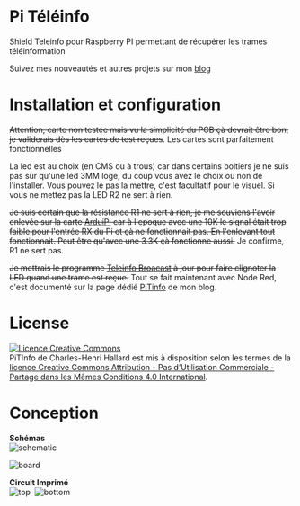 Pi Téléinfo
===========
Shield Teleinfo pour Raspberry PI permettant de récupérer les trames téléinformation

Suivez mes nouveautés et autres projets sur mon [blog][4] 

Installation et configuration
==============================

<s>Attention, carte non testée mais vu la simplicité du PCB çà devrait être bon, je validerais dès les cartes de test reçues</s>.
Les cartes sont parfaitement fonctionnelles

La led est au choix (en CMS ou à trous) car dans certains boitiers je ne suis pas sur qu'une led 3MM loge, du coup vous avez le choix ou non de l'installer. Vous pouvez le pas la mettre, c'est facultatif pour le visuel. Si vous ne mettez pas la LED R2 ne sert à rien.

<s>Je suis certain que la résistance R1 ne sert à rien, je me souviens l'avoir enlevée sur la carte [ArduiPi][2] car à l'epoque avec une 10K le signal était trop faible pour l'entrée RX du Pi et çà ne fonctionnait pas. En l'enlevant tout fonctionnait. Peut être qu'avec une 3.3K çà fonctionne aussi.</s> Je confirme, R1 ne sert pas.

<s>Je mettrais le programme [Teleinfo Broacast][3] à jour pour faire clignoter la LED quand une trame est reçue.</s> Tout se fait maintenant avec Node Red, c'est documenté sur la page dédié [PiTinfo][1] de mon blog.

License
=======

<a rel="license" href="http://creativecommons.org/licenses/by-nc-sa/4.0/"><img alt="Licence Creative Commons" style="border-width:0" src="https://i.creativecommons.org/l/by-nc-sa/4.0/88x31.png" /></a><br /><span xmlns:dct="http://purl.org/dc/terms/" property="dct:title">PiTInfo</span> de <span xmlns:cc="http://creativecommons.org/ns#" property="cc:attributionName">Charles-Henri Hallard</span> est mis à disposition selon les termes de la <a rel="license" href="http://creativecommons.org/licenses/by-nc-sa/4.0/">licence Creative Commons Attribution - Pas d’Utilisation Commerciale - Partage dans les Mêmes Conditions 4.0 International</a>.

Conception
==========


**Schémas**  
![schematic](https://raw.githubusercontent.com/hallard/teleinfo/master/PiTInfo/PiTlnfo-sch.png)

![board]( https://raw.githubusercontent.com/hallard/teleinfo/master/PiTInfo/PiTlnfo-brd.png )

**Circuit Imprimé**  
![top](https://raw.githubusercontent.com/hallard/teleinfo/master/PiTInfo/PiTlnfo-top.png)&nbsp;&nbsp;![bottom](https://raw.githubusercontent.com/hallard/teleinfo/master/PiTInfo/PiTlnfo-bottom.png)

[1]: http://hallard.me/pitinfo/
[2]: http://hallard.me/arduipi-the-shield-that-brings-arduino-to-raspberry-pi/
[3]: http://hallard.me/teleinfo-emoncms/
[4]: http://hallard.me
[5]: http://hallard.me/teleinfo/
